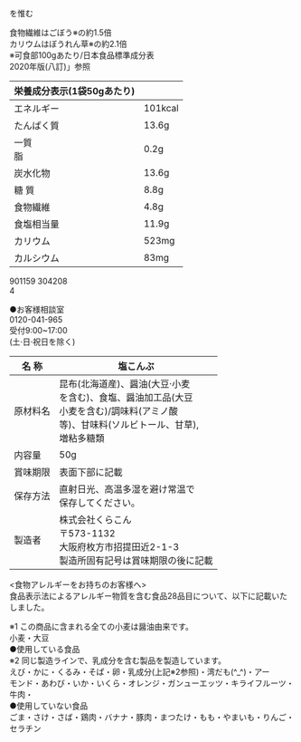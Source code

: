 を惟む

食物繊維はごぼう※の約1\.5倍<br>カリウムはぼうれん草※の約2\.1倍<br>※可食部100gあたり/日本食品標準成分表<br>2020年版\(八訂\)」参照

|栄養成分表示\(1袋50gあたり\)||
|-|-|
|エネルギー|101kcal|
|たんぱく質|13\.6g|
|一質<br>脂|0\.2g|
|炭水化物|13\.6g|
|糖 質|8\.8g|
|食物繊維|4\.8g|
|食塩相当量|11\.9g|
|カリウム|523mg|
|カルシウム|83mg|

901159 304208<br>4

●お客様相談室<br>0120\-041\-965<br>受付9:00~17:00<br>\(土·日·祝日を除く\)

|名 称|塩こんぶ|
|-|-|
|原材料名|昆布\(北海道産\)、醤油\(大豆·小麦<br>を含む\)、食塩、醤油加工品\(大豆<br>小麦を含む\)/調味料\(アミノ酸<br>等\)、甘味料\(ソルビトール、甘草\),<br>増粘多糖類|
|内容量|50g|
|賞味期限|表面下部に記載|
|保存方法|直射日光、高温多湿を避け常温で<br>保存してください。|
|製造者|株式会社くらこん<br>〒573\-1132<br>大阪府枚方市招提田近2\-1\-3<br>製造所固有記号は賞味期限の後に記載|

<食物アレルギーをお持ちのお客様へ><br>食品表示法によるアレルギー物質を含む食品28品目について、以下に記載いたしました。

※1 この商品に含まれる全ての小麦は醤油由来です。<br>小麦・大豆<br>●使用している食品<br>※2 同じ製造ラインで、乳成分を含む製品を製造しています。<br>えび・かに・くるみ・そぱ・卵・乳成分\(上記※2参照\)・湾だも\(^\_^\)・アー<br>モンド・あわび・いか・いくら・オレンジ・ガンューエッツ・キライフルーツ・牛肉・<br>●使用していない食品<br>ごま・さけ・さば・鶏肉・バナナ・豚肉・まつたけ・もも・やまいも・りんご・セラチン
